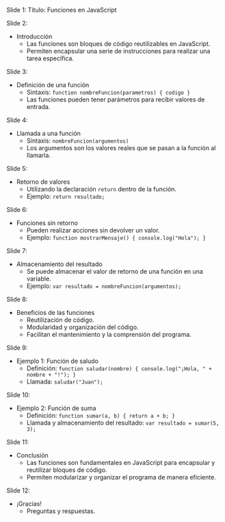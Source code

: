 
Slide 1:
Título: Funciones en JavaScript

Slide 2:
- Introducción
  - Las funciones son bloques de código reutilizables en JavaScript.
  - Permiten encapsular una serie de instrucciones para realizar una tarea específica.

Slide 3:
- Definición de una función
  - Sintaxis: `function nombreFuncion(parametros) { codigo }`
  - Las funciones pueden tener parámetros para recibir valores de entrada.

Slide 4:
- Llamada a una función
  - Sintaxis: `nombreFuncion(argumentos)`
  - Los argumentos son los valores reales que se pasan a la función al llamarla.

Slide 5:
- Retorno de valores
  - Utilizando la declaración `return` dentro de la función.
  - Ejemplo: `return resultado;`

Slide 6:
- Funciones sin retorno
  - Pueden realizar acciones sin devolver un valor.
  - Ejemplo: `function mostrarMensaje() { console.log("Hola"); }`

Slide 7:
- Almacenamiento del resultado
  - Se puede almacenar el valor de retorno de una función en una variable.
  - Ejemplo: `var resultado = nombreFuncion(argumentos);`

Slide 8:
- Beneficios de las funciones
  - Reutilización de código.
  - Modularidad y organización del código.
  - Facilitan el mantenimiento y la comprensión del programa.

Slide 9:
- Ejemplo 1: Función de saludo
  - Definición: `function saludar(nombre) { console.log("¡Hola, " + nombre + "!"); }`
  - Llamada: `saludar("Juan");`

Slide 10:
- Ejemplo 2: Función de suma
  - Definición: `function sumar(a, b) { return a + b; }`
  - Llamada y almacenamiento del resultado: `var resultado = sumar(5, 3);`

Slide 11:
- Conclusión
  - Las funciones son fundamentales en JavaScript para encapsular y reutilizar bloques de código.
  - Permiten modularizar y organizar el programa de manera eficiente.

Slide 12:
- ¡Gracias!
  - Preguntas y respuestas.

